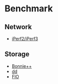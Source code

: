 # Benchmark

## Network

* [iPerf2/iPerf3](iperf.sh)

## Storage

* [Bonnie++](bonnie.sh)
* [dd](dd.sh)
* [FIO](fio.sh)
